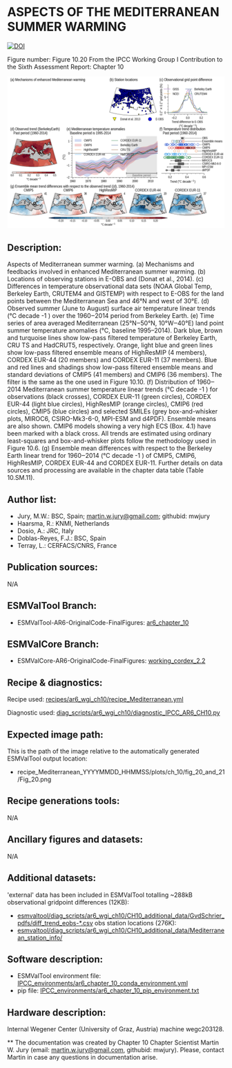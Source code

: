 ASPECTS OF THE MEDITERRANEAN SUMMER WARMING
===========================================
[![DOI](https://zenodo.org/badge/DOI/10.5281/zenodo.6787540.svg)](https://doi.org/10.5281/zenodo.6787540)

Figure number: Figure 10.20
From the IPCC Working Group I Contribution to the Sixth Assessment Report: Chapter 10

![Figure 10.20](ar6_wg1_chap10_figure10_20_Mediterranean_past.png?raw=true)


Description:
------------
Aspects of Mediterranean summer warming. (a) Mechanisms and feedbacks involved in enhanced Mediterranean summer warming. (b) Locations of observing stations in E-OBS and (Donat et al., 2014). (c) Differences in temperature observational data sets (NOAA Global Temp, Berkeley Earth, CRUTEM4 and GISTEMP) with respect to E-OBS for the land points between the Mediterranean Sea and 46°N and west of 30°E. (d) Observed summer (June to August) surface air temperature linear trends (°C decade -1 ) over the 1960‒2014 period from Berkeley Earth. (e) Time series of area averaged Mediterranean (25°N‒50°N, 10°W‒40°E) land point summer temperature anomalies (°C, baseline 1995–2014). Dark blue, brown and turquoise lines show low-pass filtered temperature of Berkeley Earth, CRU TS and HadCRUT5, respectively. Orange, light blue and green lines show low-pass filtered ensemble means of HighResMIP (4 members), CORDEX EUR-44 (20 members) and CORDEX EUR-11 (37 members). Blue and red lines and shadings show low-pass filtered ensemble means and standard deviations of CMIP5 (41 members) and CMIP6 (36 members). The filter is the same as the one used in Figure 10.10. (f) Distribution of 1960‒2014 Mediterranean summer temperature linear trends (°C decade -1 ) for observations (black crosses), CORDEX EUR-11 (green circles), CORDEX EUR-44 (light blue circles), HighResMIP (orange circles), CMIP6 (red circles), CMIP5 (blue circles) and selected SMILEs (grey box-and-whisker plots, MIROC6, CSIRO-Mk3-6-0, MPI-ESM and d4PDF). Ensemble means are also shown. CMIP6 models showing a very high ECS (Box. 4.1) have been marked with a black cross. All trends are estimated using ordinary least-squares and box-and-whisker plots follow the methodology used in Figure 10.6. (g) Ensemble mean differences with respect to the Berkeley Earth linear trend for 1960‒2014 (°C decade -1 ) of CMIP5, CMIP6, HighResMIP, CORDEX EUR-44 and CORDEX EUR-11. Further details on data sources and processing are available in the chapter data table (Table 10.SM.11).


Author list:
------------
- Jury, M.W.: BSC, Spain; martin.w.jury@gmail.com; githubid: mwjury
- Haarsma, R.: KNMI, Netherlands
- Dosio, A.: JRC, Italy
- Doblas-Reyes, F.J.: BSC, Spain
- Terray, L.: CERFACS/CNRS, France


Publication sources:
--------------------
N/A


ESMValTool Branch:
------------------
- ESMValTool-AR6-OriginalCode-FinalFigures: [ar6_chapter_10](https://github.com/ipcc-wgi/ESMValTool-AR6-OriginalCode-FinalFigures/tree/ar6_chapter_10)


ESMValCore Branch:
------------------
- ESMValCore-AR6-OriginalCode-FinalFigures: [working_cordex_2.2](https://github.com/ipcc-wgi/ESMValCore-AR6-OriginalCode-FinalFigures/tree/working_cordex_2.2)


Recipe & diagnostics:
---------------------
Recipe used: [recipes/ar6_wgi_ch10/recipe_Mediterranean.yml](https://github.com/ipcc-wgi/ESMValTool-AR6-OriginalCode-FinalFigures/blob/ar6_chapter_10/esmvaltool/recipes/ar6_wgi_ch10/recipe_Mediterranean.yml)

Diagnostic used: [diag_scripts/ar6_wgi_ch10/diagnostic_IPCC_AR6_CH10.py](https://github.com/ipcc-wgi/ESMValTool-AR6-OriginalCode-FinalFigures/blob/ar6_chapter_10/esmvaltool/diag_scripts/ar6_wgi_ch10/diagnostic_IPCC_AR6_CH10.py)


Expected image path:
--------------------
This is the path of the image relative to the automatically generated ESMValTool output location:
- recipe_Mediterranean_YYYYMMDD_HHMMSS/plots/ch_10/fig_20_and_21/Fig_20.png


Recipe generations tools:
-------------------------
N/A


Ancillary figures and datasets:
-------------------------------
N/A


Additional datasets:
--------------------
'external' data has been included in ESMValTool totalling ~288kB
observational gridpoint differences (12KB):
- [esmvaltool/diag_scripts/ar6_wgi_ch10/CH10_additional_data/GvdSchrier_pdfs/diff_trend_eobs-*.csv](https://github.com/ipcc-wgi/ESMValTool-AR6-OriginalCode-FinalFigures/tree/ar6_chapter_10/esmvaltool/diag_scripts/ar6_wgi_ch10/CH10_additional_data)
obs station locations (276K):
- [esmvaltool/diag_scripts/ar6_wgi_ch10/CH10_additional_data/Mediterranean_station_info/](https://github.com/ipcc-wgi/ESMValTool-AR6-OriginalCode-FinalFigures/tree/ar6_chapter_10/esmvaltool/diag_scripts/ar6_wgi_ch10/CH10_additional_data)


Software description:
---------------------
- ESMValTool environment file: [IPCC_environments/ar6_chapter_10_conda_environment.yml](https://github.com/ipcc-wgi/ESMValTool-AR6-OriginalCode-FinalFigures/blob/main/IPCC_environments/ar6_chapter_10_conda_environment.yml)
- pip file: [IPCC_environments/ar6_chapter_10_pip_environment.txt](https://github.com/ipcc-wgi/ESMValTool-AR6-OriginalCode-FinalFigures/blob/main/IPCC_environments/ar6_chapter_10_pip_environment.txt)


Hardware description:
---------------------
Internal Wegener Center (University of Graz, Austria) machine wegc203128.

** The documentation was created by Chapter 10 Chapter Scientist Martin W. Jury (email: martin.w.jury@gmail.com, githubid: mwjury). Please, contact Martin in case any questions in documentation arise.
